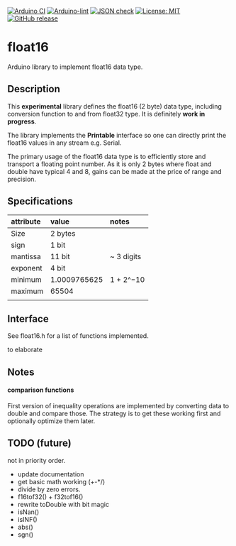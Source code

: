 

[![Arduino CI](https://github.com/RobTillaart/float16/workflows/Arduino%20CI/badge.svg)](https://github.com/marketplace/actions/arduino_ci)
[![Arduino-lint](https://github.com/RobTillaart/float16/actions/workflows/arduino-lint.yml/badge.svg)](https://github.com/RobTillaart/float16/actions/workflows/arduino-lint.yml)
[![JSON check](https://github.com/RobTillaart/float16/actions/workflows/jsoncheck.yml/badge.svg)](https://github.com/RobTillaart/float16/actions/workflows/jsoncheck.yml)
[![License: MIT](https://img.shields.io/badge/license-MIT-green.svg)](https://github.com/RobTillaart/float16/blob/master/LICENSE)
[![GitHub release](https://img.shields.io/github/release/RobTillaart/float16.svg?maxAge=3600)](https://github.com/RobTillaart/Complex/releases)


# float16

Arduino library to implement float16 data type.


## Description

This **experimental** library defines the float16 (2 byte) data type, including conversion 
function to and from float32 type. It is definitely **work in progress**.

The library implements the **Printable** interface so one can directly print the 
float16 values in any stream e.g. Serial.

The primary usage of the float16 data type is to efficiently store and transport 
a floating point number. As it is only 2 bytes where float and double have typical 
4 and 8, gains can be made at the price of range and precision.


## Specifications


| attribute | value        |  notes       |
|:----------|:-------------|:-------------|
| Size      | 2 bytes      |              |
| sign      | 1 bit        |              |
| mantissa  | 11 bit       | ~ 3 digits   |
| exponent  | 4 bit        |              |
| minimum   | 1.0009765625 |  1 + 2^−10   |
| maximum   | 65504        |              |
|           |              |              |


## Interface

See float16.h for a list of functions implemented.

to elaborate


## Notes


#### comparison functions

First version of inequality operations are implemented by converting data to double and compare those. 
The strategy is to get these working first and optionally optimize them later.


## TODO (future)

not in priority order.

- update documentation
- get basic math working (+-*/)
- divide by zero errors.
- f16tof32() + f32tof16()
- rewrite toDouble with bit magic
- isNan()
- isINF()
- abs()
- sgn()


